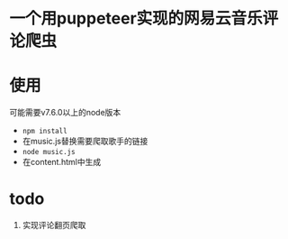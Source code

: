 # 一个用puppeteer实现的网易云音乐评论爬虫

# 使用
可能需要v7.6.0以上的node版本

- `npm install`
- 在music.js替换需要爬取歌手的链接
- `node music.js`
- 在content.html中生成
# todo
1. 实现评论翻页爬取